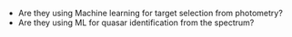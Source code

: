 - Are they using Machine learning for target selection from photometry?
- Are they using ML for quasar identification from the spectrum?